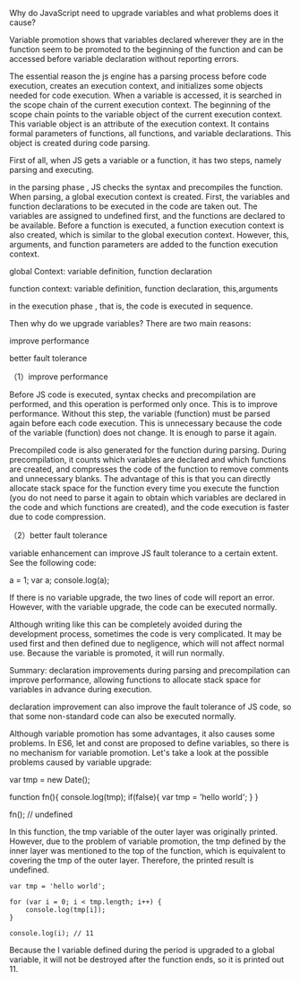 Why do JavaScript need to upgrade variables and what problems does it cause?

Variable promotion shows that variables declared wherever they are in the function seem to be promoted to the beginning of the function and can be accessed before variable declaration without reporting errors. 

The essential reason the js engine has a parsing process before code execution, creates an execution context, 
and initializes some objects needed for code execution. When a variable is accessed, it is searched in the scope chain of the current execution context. 
The beginning of the scope chain points to the variable object of the current execution context. This variable object is an attribute of the execution context. 
It contains formal parameters of functions, all functions, and variable declarations. This object is created during code parsing. 

First of all, when JS gets a variable or a function, it has two steps, namely parsing and executing.

in the parsing phase , JS checks the syntax and precompiles the function. When parsing, a global execution context is created. 
First, the variables and function declarations to be executed in the code are taken out. 
The variables are assigned to undefined first, and the functions are declared to be available. Before a function is executed, 
a function execution context is also created, which is similar to the global execution context. However, 
this, arguments, and function parameters are added to the function execution context. 

global Context: variable definition, function declaration 

function context: variable definition, function declaration, this,arguments

in the execution phase , that is, the code is executed in sequence. 

Then why do we upgrade variables? There are two main reasons:

improve performance 

better fault tolerance

（1）improve performance

Before JS code is executed, syntax checks and precompilation are performed, and this operation is performed only once. 
This is to improve performance. Without this step, the variable (function) must be parsed again before each code execution. 
This is unnecessary because the code of the variable (function) does not change. It is enough to parse it again. 

Precompiled code is also generated for the function during parsing. During precompilation,
it counts which variables are declared and which functions are created, and compresses the code of the function to remove comments and unnecessary blanks. 
The advantage of this is that you can directly allocate stack space for the function every time you execute the function (you do not need to parse it again to obtain which variables are declared in the code and which functions are created), 
and the code execution is faster due to code compression.

（2）better fault tolerance 

variable enhancement can improve JS fault tolerance to a certain extent. See the following code:

  a = 1;
  var a;
  console.log(a);

If there is no variable upgrade, the two lines of code will report an error. However, with the variable upgrade, the code can be executed normally. 

Although writing like this can be completely avoided during the development process, sometimes the code is very complicated. It may be used first and then defined due to negligence, 
which will not affect normal use. Because the variable is promoted, it will run normally.

Summary:
declaration improvements during parsing and precompilation can improve performance, allowing functions to allocate stack space for variables in advance during execution.

declaration improvement can also improve the fault tolerance of JS code, so that some non-standard code can also be executed normally. 

Although variable promotion has some advantages, it also causes some problems. In ES6, let and const are proposed to define variables, 
so there is no mechanism for variable promotion. Let's take a look at the possible problems caused by variable upgrade:

  var tmp = new Date();
  
  function fn(){
      console.log(tmp);
      if(false){
          var tmp = 'hello world';
      }
  }
  
  fn();  // undefined

  In this function, the tmp variable of the outer layer was originally printed. However, due to the problem of variable promotion, 
  the tmp defined by the inner layer was mentioned to the top of the function, which is equivalent to covering the tmp of the outer layer. Therefore, the printed result is undefined.

    var tmp = 'hello world';
    
    for (var i = 0; i < tmp.length; i++) {
        console.log(tmp[i]);
    }
    
    console.log(i); // 11

Because the I variable defined during the period is upgraded to a global variable, it will not be destroyed after the function ends, so it is printed out 11. 

















